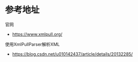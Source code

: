 # 参考地址
官网
- https://www.xmlpull.org/

使用XmlPullParser解析XML
- https://blog.csdn.net/u010142437/article/details/20132285/

